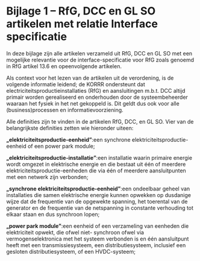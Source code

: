 # Bijlage 1 – RfG, DCC en GL SO artikelen met relatie Interface specificatie

In deze bijlage zijn alle artikelen verzameld uit RfG, DCC en GL SO met een mogelijke relevantie voor de interface-specificatie voor RfG zoals genoemd in RfG artikel 13.6 en opeenvolgende artikelen.

Als context voor het lezen van de artikelen uit de verordening, is de volgende informatie leidend; de KORRR ondersteunt dat electriciteitsproductieinstallaties \(RfG\) en aansluitingen m.b.t. DCC altijd primair worden gerealiseerd en onderhouden door de systeembeheerder waaraan het fysiek in het net gekoppeld is. Dit geldt dus ook voor alle \(business\)processen en informatievoorziening.

Alle definities zijn te vinden in de artikelen RfG, DCC, en GL SO. Vier van de belangrijkste definities zetten wie hieronder uiteen:

**„elektriciteitsproductie-eenheid”**:een synchrone elektriciteitsproductie-eenheid of een power park module;

**„elektriciteitsproductie-installatie”**:een installatie waarin primaire energie wordt omgezet in elektrische energie en die bestaat uit één of meerdere elektriciteitsproductie-eenheden die via één of meerdere aansluitpunten met een netwerk zijn verbonden;

**„synchrone elektriciteitsproductie-eenheid”**:een ondeelbaar geheel van installaties die samen elektrische energie kunnen opwekken op dusdanige wijze dat de frequentie van de opgewekte spanning, het toerental van de generator en de frequentie van de netspanning in constante verhouding tot elkaar staan en dus synchroon lopen;

**„power park module”**:een eenheid of een verzameling van eenheden die elektriciteit opwekt, die ofwel niet- synchroon ofwel via vermogenselektronica met het systeem verbonden is en één aansluitpunt heeft met een transmissiesysteem, een distributiesysteem, inclusief een gesloten distributiesysteem, of een HVDC-systeem;

